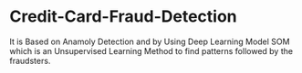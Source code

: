 # Credit-Card-Fraud-Detection
It is Based on Anamoly Detection and by Using Deep Learning Model SOM which is an Unsupervised Learning Method to find patterns followed by the fraudsters.
